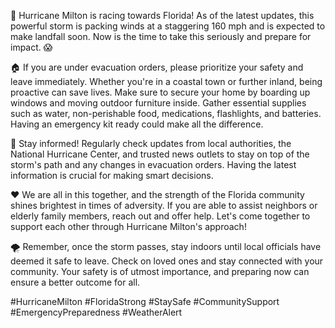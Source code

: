🚨 Hurricane Milton is racing towards Florida! As of the latest updates, this powerful storm is packing winds at a staggering 160 mph and is expected to make landfall soon. Now is the time to take this seriously and prepare for impact. 😱  

🏠 If you are under evacuation orders, please prioritize your safety and leave immediately. Whether you're in a coastal town or further inland, being proactive can save lives. Make sure to secure your home by boarding up windows and moving outdoor furniture inside. Gather essential supplies such as water, non-perishable food, medications, flashlights, and batteries. Having an emergency kit ready could make all the difference.  

📱 Stay informed! Regularly check updates from local authorities, the National Hurricane Center, and trusted news outlets to stay on top of the storm's path and any changes in evacuation orders. Having the latest information is crucial for making smart decisions.  

❤️ We are all in this together, and the strength of the Florida community shines brightest in times of adversity. If you are able to assist neighbors or elderly family members, reach out and offer help. Let's come together to support each other through Hurricane Milton's approach!  

🌪️ Remember, once the storm passes, stay indoors until local officials have deemed it safe to leave. Check on loved ones and stay connected with your community. Your safety is of utmost importance, and preparing now can ensure a better outcome for all.   

#HurricaneMilton #FloridaStrong #StaySafe #CommunitySupport #EmergencyPreparedness #WeatherAlert